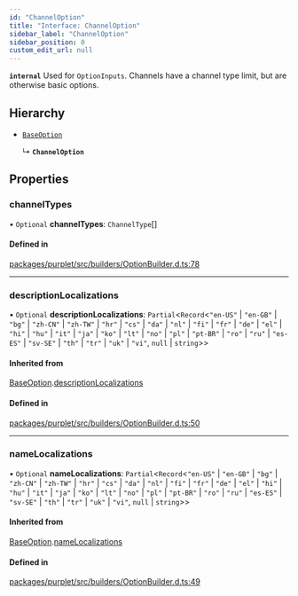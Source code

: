 ```yaml
---
id: "ChannelOption"
title: "Interface: ChannelOption"
sidebar_label: "ChannelOption"
sidebar_position: 0
custom_edit_url: null
---
```


**`internal`** Used for `OptionInputs`. Channels have a channel type limit, but are otherwise basic options.

## Hierarchy

- [`BaseOption`](BaseOption.md)

  ↳ **`ChannelOption`**

## Properties

### channelTypes

• `Optional` **channelTypes**: `ChannelType`[]

#### Defined in

[packages/purplet/src/builders/OptionBuilder.d.ts:78](https://github.com/CRBT-Team/Purplet/blob/b72b1ee/packages/purplet/src/builders/OptionBuilder.d.ts#L78)

___

### descriptionLocalizations

• `Optional` **descriptionLocalizations**: `Partial`<`Record`<``"en-US"`` \| ``"en-GB"`` \| ``"bg"`` \| ``"zh-CN"`` \| ``"zh-TW"`` \| ``"hr"`` \| ``"cs"`` \| ``"da"`` \| ``"nl"`` \| ``"fi"`` \| ``"fr"`` \| ``"de"`` \| ``"el"`` \| ``"hi"`` \| ``"hu"`` \| ``"it"`` \| ``"ja"`` \| ``"ko"`` \| ``"lt"`` \| ``"no"`` \| ``"pl"`` \| ``"pt-BR"`` \| ``"ro"`` \| ``"ru"`` \| ``"es-ES"`` \| ``"sv-SE"`` \| ``"th"`` \| ``"tr"`` \| ``"uk"`` \| ``"vi"``, ``null`` \| `string`\>\>

#### Inherited from

[BaseOption](BaseOption.md).[descriptionLocalizations](BaseOption.md#descriptionlocalizations)

#### Defined in

[packages/purplet/src/builders/OptionBuilder.d.ts:50](https://github.com/CRBT-Team/Purplet/blob/b72b1ee/packages/purplet/src/builders/OptionBuilder.d.ts#L50)

___

### nameLocalizations

• `Optional` **nameLocalizations**: `Partial`<`Record`<``"en-US"`` \| ``"en-GB"`` \| ``"bg"`` \| ``"zh-CN"`` \| ``"zh-TW"`` \| ``"hr"`` \| ``"cs"`` \| ``"da"`` \| ``"nl"`` \| ``"fi"`` \| ``"fr"`` \| ``"de"`` \| ``"el"`` \| ``"hi"`` \| ``"hu"`` \| ``"it"`` \| ``"ja"`` \| ``"ko"`` \| ``"lt"`` \| ``"no"`` \| ``"pl"`` \| ``"pt-BR"`` \| ``"ro"`` \| ``"ru"`` \| ``"es-ES"`` \| ``"sv-SE"`` \| ``"th"`` \| ``"tr"`` \| ``"uk"`` \| ``"vi"``, ``null`` \| `string`\>\>

#### Inherited from

[BaseOption](BaseOption.md).[nameLocalizations](BaseOption.md#namelocalizations)

#### Defined in

[packages/purplet/src/builders/OptionBuilder.d.ts:49](https://github.com/CRBT-Team/Purplet/blob/b72b1ee/packages/purplet/src/builders/OptionBuilder.d.ts#L49)
